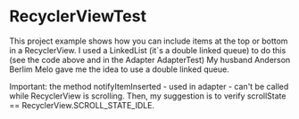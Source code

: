 # RecyclerViewTest
This project example shows how you can include items at the top or bottom in a RecyclerView.
I used a LinkedList (it`s a double linked queue) to do this (see the code above and in the Adapter AdapterTest)
My husband Anderson Berlim Melo gave me the idea to use a double linked queue.

Important: the method notifyItemInserted - used in adapter - can't be called while RecyclerView is scrolling. Then, my suggestion is to verify scrollState == RecyclerView.SCROLL_STATE_IDLE.
